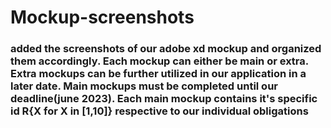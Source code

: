 # Mockup-screenshots

<h3> added the screenshots of our adobe xd mockup and organized them accordingly. Each mockup can either be main or extra. Extra mockups can be further utilized in our application in a later date. Main mockups must be completed until our deadline(june 2023). Each main mockup contains it's specific id R{X for X in [1,10]} respective to our individual obligations </h3>
